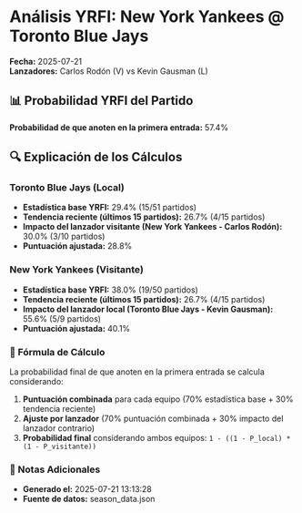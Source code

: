 # Análisis YRFI: New York Yankees @ Toronto Blue Jays

**Fecha:** 2025-07-21  
**Lanzadores:** Carlos Rodón (V) vs Kevin Gausman (L)

## 📊 Probabilidad YRFI del Partido

**Probabilidad de que anoten en la primera entrada:** 57.4%

## 🔍 Explicación de los Cálculos

### Toronto Blue Jays (Local)
- **Estadística base YRFI:** 29.4% (15/51 partidos)
- **Tendencia reciente (últimos 15 partidos):** 26.7% (4/15 partidos)
- **Impacto del lanzador visitante (New York Yankees - Carlos Rodón):** 30.0% (3/10 partidos)
- **Puntuación ajustada:** 28.8%

### New York Yankees (Visitante)
- **Estadística base YRFI:** 38.0% (19/50 partidos)
- **Tendencia reciente (últimos 15 partidos):** 26.7% (4/15 partidos)
- **Impacto del lanzador local (Toronto Blue Jays - Kevin Gausman):** 55.6% (5/9 partidos)
- **Puntuación ajustada:** 40.1%

### 📝 Fórmula de Cálculo

La probabilidad final de que anoten en la primera entrada se calcula considerando:
1. **Puntuación combinada** para cada equipo (70% estadística base + 30% tendencia reciente)
2. **Ajuste por lanzador** (70% puntuación combinada + 30% impacto del lanzador contrario)
3. **Probabilidad final** considerando ambos equipos: `1 - ((1 - P_local) * (1 - P_visitante))`

### 📌 Notas Adicionales

- **Generado el:** 2025-07-21 13:13:28
- **Fuente de datos:** season_data.json
